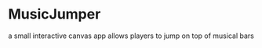 MusicJumper
===========

a small interactive canvas app allows players to jump on top of musical bars
